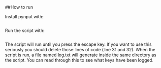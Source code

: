 ##How to run

Install pynput with:
```pip install pynput
```
Run the script with:
```python keylogger.py
```
The script will run until you press the escape key. If you want to use this seriously you should delete those lines of code (line 31 and 32).
When the script is run, a file named log.txt will generate inside the same directory as the script. You can read through this to see what keys have been logged.
